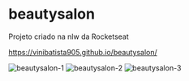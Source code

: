 # beautysalon
Projeto criado na nlw da Rocketseat

https://vinibatista905.github.io/beautysalon/

![beautysalon-1](https://user-images.githubusercontent.com/83718126/127186075-862f2b97-77d8-417d-ac80-55d996b3b3a4.png)
![beautysalon-2](https://user-images.githubusercontent.com/83718126/127186098-c9616f8f-d696-4e93-90fb-24d41443f2a8.png) ![beautysalon-3](https://user-images.githubusercontent.com/83718126/127186110-0788ee29-e6f8-45eb-819a-3c05744355ff.png)
